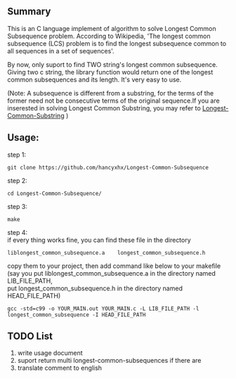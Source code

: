 Summary
--------------------------

This is an C language implement of algorithm to solve Longest Common Subsequence problem. According to Wikipedia, 'The longest common subsequence (LCS) problem is to find the longest subsequence common to all sequences in a set of sequences'.  

By now, only suport to find TWO string's longest common subsequence. Giving two c string, the library function would return one of the longest common subsequences and its length. It's very easy to use.  

(Note: A subsequence is different from a substring, for the terms of the former need not be consecutive terms of the original sequence.If you are inserested in solving Longest Common Substring, you may refer to [Longest-Common-Substring](https://github.com/hancyxhx/Longest-Common-Substring) )  


Usage:
--------------------------

step 1:  

    git clone https://github.com/hancyxhx/Longest-Common-Subsequence
step 2:  

    cd Longest-Common-Subsequence/
step 3:  

    make
step 4:  
if every thing works fine, you can find these file in the directory  

    liblongest_common_subsequence.a    longest_common_subsequence.h

copy them to your project, then add command like below to your makefile  
(say you put liblongest_common_subsequence.a in the directory named LIB_FILE_PATH,  
put longest_common_subsequence.h in the directory named HEAD_FILE_PATH)  

    gcc -std=c99 -o YOUR_MAIN.out YOUR_MAIN.c -L LIB_FILE_PATH -l longest_common_subsequence -I HEAD_FILE_PATH


TODO List
--------------------------
1. write usage document  
2. suport return multi longest-common-subsequences if there are  
3. translate comment to english  
